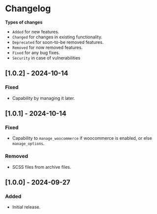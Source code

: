 # Changelog

**Types of changes**
* `Added` for new features.
* `Changed` for changes in existing functionality.
* `Deprecated` for soon-to-be removed features.
* `Removed` for now removed features.
* `Fixed` for any bug fixes.
* `Security` in case of vulnerabilities

## [1.0.2] - 2024-10-14
### Fixed
* Capability by managing it later.

## [1.0.1] - 2024-10-14
### Fixed
* Capability to `manage_woocommerce` if woocommerce is enabled, or else `manage_options`.

### Removed
* SCSS files from archive files.

## [1.0.0] - 2024-09-27
### Added
* Initial release.